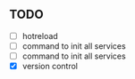 ## TODO

- [ ] hotreload
- [ ] command to init all services
- [ ] command to init all services
- [x] version control
